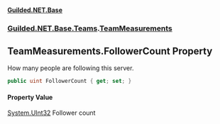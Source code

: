 
#### [Guilded.NET.Base](index 'index')
### [Guilded.NET.Base.Teams](index#Guilded_NET_Base_Teams 'Guilded.NET.Base.Teams').[TeamMeasurements](TeamMeasurements 'Guilded.NET.Base.Teams.TeamMeasurements')
## TeamMeasurements.FollowerCount Property
How many people are following this server.  
```csharp
public uint FollowerCount { get; set; }
```

#### Property Value
[System.UInt32](https://docs.microsoft.com/en-us/dotnet/api/System.UInt32 'System.UInt32')
Follower count
